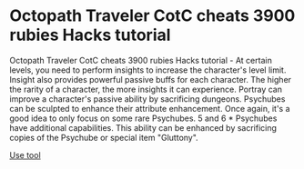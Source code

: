 # Octopath Traveler CotC cheats 3900 rubies Hacks tutorial

Octopath Traveler CotC cheats 3900 rubies Hacks tutorial - At certain levels, you need to perform insights to increase the character's level limit. Insight also provides powerful passive buffs for each character. The higher the rarity of a character, the more insights it can experience. Portray can improve a character's passive ability by sacrificing dungeons. Psychubes can be sculpted to enhance their attribute enhancement. Once again, it's a good idea to only focus on some rare Psychubes. 5 and 6 * Psychubes have additional capabilities. This ability can be enhanced by sacrificing copies of the Psychube or special item "Gluttony".

[Use tool](https://fancymod.top/octopath-traveler-cotc/)

